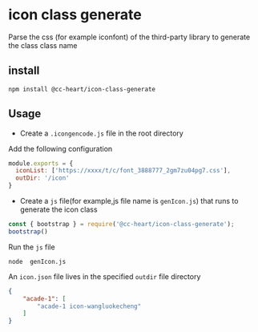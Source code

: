 # icon class generate

Parse the css (for example iconfont) of the third-party library to generate the class class name


## install

```shell
npm install @cc-heart/icon-class-generate
```

## Usage

- Create a `.icongencode.js` file in the root directory

Add the following configuration
```js
module.exports = {
  iconList: ['https://xxxx/t/c/font_3888777_2gm7zu04pg7.css'],
  outDir: '/icon'
}
```

- Create a `js` file(for example,js file name is `genIcon.js`) that runs to generate the icon class
```js
const { bootstrap } = require('@cc-heart/icon-class-generate');
bootstrap()
```
Run the `js` file
```shell
node  genIcon.js
```

An `icon.json` file lives in the specified `outdir` file directory
```json
{
    "acade-1": [
        "acade-1 icon-wangluokecheng"
    ]
}
```